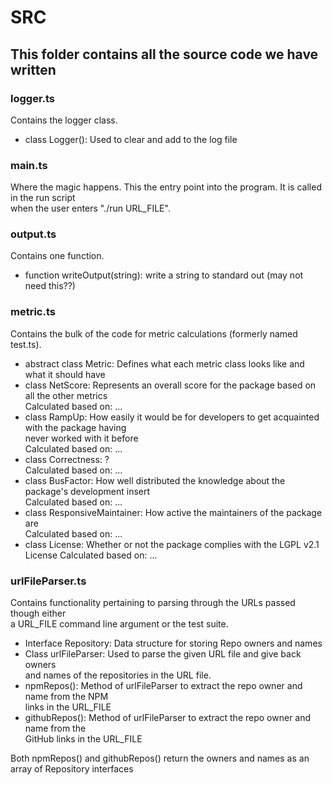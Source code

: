 # SRC

## This folder contains all the source code we have written

### logger.ts
Contains the logger class.
- class Logger(): Used to clear and add to the log file

### main.ts
Where the magic happens. This the entry point into the program. It is called in the run script  
when the user enters "./run URL_FILE".


### output.ts
Contains one function.

- function writeOutput(string): write a string to standard out (may not need this??)

### metric.ts

Contains the bulk of the code for metric calculations (formerly named test.ts).
- abstract class Metric: Defines what each metric class looks like and what it should have
- class NetScore: Represents an overall score for the package based on all the other metrics  
Calculated based on: ...
- class RampUp: How easily it would be for developers to get acquainted with the package having  
never worked with it before   
Calculated based on: ...
- class Correctness: ?  
Calculated based on: ...
- class BusFactor: How well distributed the knowledge about the package's development insert  
Calculated based on: ...
- class ResponsiveMaintainer: How active the maintainers of the package are  
Calculated based on: ...
- class License: Whether or not the package complies with the LGPL v2.1 License
Calculated based on: ...

### urlFileParser.ts

Contains functionality pertaining to parsing through the URLs passed though either     
a URL_FILE command line argument or the test suite.
- Interface Repository: Data structure for storing Repo owners and names
- Class urlFileParser: Used to parse the given URL file and give back owners     
and names of the repositories in the URL file.
- npmRepos(): Method of urlFileParser to extract the repo owner and name from the NPM     
links in the URL_FILE
- githubRepos(): Method of urlFileParser to extract the repo owner and name from the      
GitHub links in the URL_FILE

Both npmRepos() and githubRepos() return the owners and names as an array of Repository interfaces



